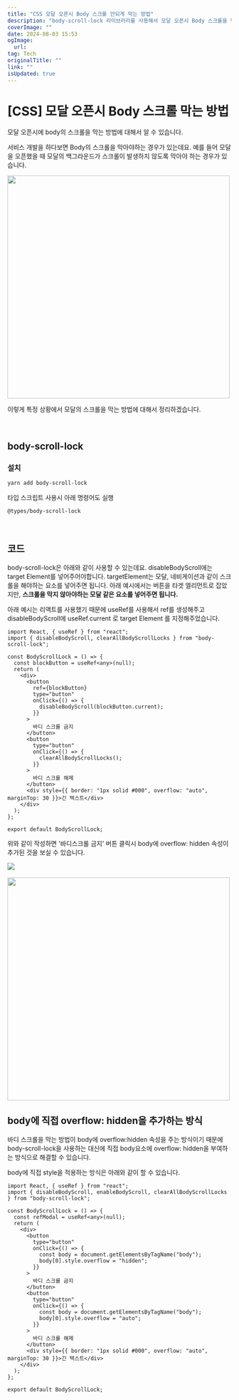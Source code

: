 ```yaml
---
title: "CSS 모달 오픈시 Body 스크롤 안되게 막는 방법"
description: "body-scroll-lock 라이브러리를 사용해서 모달 오픈시 Body 스크롤을 막는 방법에 대해서 정리합니다"
coverImage: ""
date: 2024-08-03 15:53
ogImage:
  url:
tag: Tech
originalTitle: ""
link: ""
isUpdated: true
---
```


# [CSS] 모달 오픈시 Body 스크롤 막는 방법

모달 오픈시에 body의 스크롤을 막는 방법에 대해서 알 수 있습니다.

서비스 개발을 하다보면 Body의 스크롤을 막아야하는 경우가 있는데요.
예를 들어 모달을 오픈했을 때 모달의 백그라운드가 스크롤이 발생하지 않도록 막아야 하는 경우가 있습니다.

<img src="/assets/img/2023-01-05-모달-오픈시-Body-스크롤-막는-방법-1.gif" width="500" />

이렇게 특정 상황에서 모달의 스크롤을 막는 방법에 대해서 정리하겠습니다.

<br>

## body-scroll-lock

### 설치

```bash
yarn add body-scroll-lock
```

<!-- seedividend - 사각형 -->

<ins class="adsbygoogle"
     style="display:block"
     data-ad-client="ca-pub-4877378276818686"
     data-ad-slot="1898504329"
     data-ad-format="auto"
     data-full-width-responsive="true"></ins>

<script>
     (adsbygoogle = window.adsbygoogle || []).push({});
</script>

타입 스크립트 사용시 아래 명령어도 실행

```bash
@types/body-scroll-lock
```

<br>

## 코드

body-scroll-lock은 아래와 같이 사용할 수 있는데요.
disableBodyScroll에는 target Element를 넣어주어야합니다.
targetElement는 모달, 네비게이션과 같이 스크롤을 해야하는 요소를 넣어주면 됩니다.
아래 예시에서는 버튼을 타겟 엘리먼트로 잡았지만,
**스크롤을 막지 않아야하는 모달 같은 요소를 넣어주면 됩니다.**

아래 예시는 리액트를 사용했기 때문에 useRef를 사용해서 ref를 생성해주고
disableBodyScroll에 useRef.current 로 target Element 를 지정해주었습니다.

```tsx
import React, { useRef } from "react";
import { disableBodyScroll, clearAllBodyScrollLocks } from "body-scroll-lock";

const BodyScrollLock = () => {
  const blockButton = useRef<any>(null);
  return (
    <div>
      <button
        ref={blockButton}
        type="button"
        onClick={() => {
          disableBodyScroll(blockButton.current);
        }}
      >
        바디 스크롤 금지
      </button>
      <button
        type="button"
        onClick={() => {
          clearAllBodyScrollLocks();
        }}
      >
        바디 스크롤 해제
      </button>
      <div style={{ border: "1px solid #000", overflow: "auto", marginTop: 30 }}>긴 텍스트</div>
    </div>
  );
};

export default BodyScrollLock;
```

<!-- seedividend - 사각형 -->

<ins class="adsbygoogle"
     style="display:block"
     data-ad-client="ca-pub-4877378276818686"
     data-ad-slot="1898504329"
     data-ad-format="auto"
     data-full-width-responsive="true"></ins>

<script>
     (adsbygoogle = window.adsbygoogle || []).push({});
</script>

위와 같이 작성하면 '바디스크롤 금지' 버튼 클릭시 body에 overflow: hidden 속성이 추가된 것을 보실 수 있습니다.

<img src="/assets/img/2023-01-05-모달-오픈시-Body-스크롤-막는-방법-2.png" />

<br>
<br>

<img src="/assets/img/2023-01-05-모달-오픈시-Body-스크롤-막는-방법-1.gif" width="500" />

<br>

## body에 직접 overflow: hidden을 추가하는 방식

바디 스크롤을 막는 방법이 body에 overflow:hidden 속성을 주는 방식이기 때문에
body-scroll-lock을 사용하는 대신에 직접 body요소에 overflow: hidden을 부여하는 방식으로 해결할 수 있습니다.

body에 직접 style을 적용하는 방식은 아래와 같이 할 수 있습니다.

<!-- seedividend - 사각형 -->

<ins class="adsbygoogle"
     style="display:block"
     data-ad-client="ca-pub-4877378276818686"
     data-ad-slot="1898504329"
     data-ad-format="auto"
     data-full-width-responsive="true"></ins>

<script>
     (adsbygoogle = window.adsbygoogle || []).push({});
</script>

```tsx
import React, { useRef } from "react";
import { disableBodyScroll, enableBodyScroll, clearAllBodyScrollLocks } from "body-scroll-lock";

const BodyScrollLock = () => {
  const refModal = useRef<any>(null);
  return (
    <div>
      <button
        type="button"
        onClick={() => {
          const body = document.getElementsByTagName("body");
          body[0].style.overflow = "hidden";
        }}
      >
        바디 스크롤 금지
      </button>
      <button
        type="button"
        onClick={() => {
          const body = document.getElementsByTagName("body");
          body[0].style.overflow = "auto";
        }}
      >
        바디 스크롤 해제
      </button>
      <div style={{ border: "1px solid #000", overflow: "auto", marginTop: 30 }}>긴 텍스트</div>
    </div>
  );
};

export default BodyScrollLock;
```
